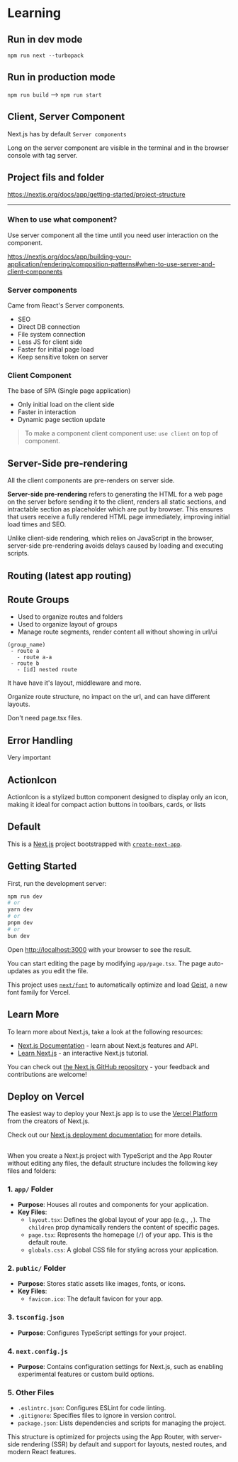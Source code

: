 # Learning

## Run in dev mode

`npm run next --turbopack`

## Run in production mode

`npm run build` --> `npm run start`

## Client, Server Component

Next.js has by default `Server components`

Long on the server component are visible in the terminal and in the browser console with tag server.

## Project fils and folder

<https://nextjs.org/docs/app/getting-started/project-structure>

---

### When to use what component?

Use server component all the time until you need user interaction on the component.

<https://nextjs.org/docs/app/building-your-application/rendering/composition-patterns#when-to-use-server-and-client-components>

### Server components

Came from React's Server components.

- SEO
- Direct DB connection
- File system connection
- Less JS for client side
- Faster for initial page load
- Keep sensitive token on server

### Client Component

The base of SPA (Single page application)

- Only initial load on the client side
- Faster in interaction
- Dynamic page section update

> To make a component client component use: `use client` on top of component.

## Server-Side pre-rendering

All the client components are pre-renders on server side.

**Server-side pre-rendering** refers to generating the HTML for a web page on the server before sending it to the client, renders all static sections, and intractable section as placeholder which are put by browser. This ensures that users receive a fully rendered HTML page immediately, improving initial load times and SEO.

Unlike client-side rendering, which relies on JavaScript in the browser, server-side pre-rendering avoids delays caused by loading and executing scripts.

## Routing (latest app routing)

## Route Groups

- Used to organize routes and folders
- Used to organize layout of groups
- Manage route segments, render content all without showing in url/ui

```eg
(group_name)
 - route a
   - route a-a
 - route b
   - [id] nested route
```

It have have it's layout, middleware and more.

Organize route structure, no impact on the url, and can have different layouts.

Don't need page.tsx files.

## Error Handling

Very important

## ActionIcon

ActionIcon is a stylized button component designed to display only an icon, making it ideal for compact action buttons in toolbars, cards, or lists

## Default

This is a [Next.js](https://nextjs.org) project bootstrapped with [`create-next-app`](https://nextjs.org/docs/app/api-reference/cli/create-next-app).

## Getting Started

First, run the development server:

```bash
npm run dev
# or
yarn dev
# or
pnpm dev
# or
bun dev
```

Open [http://localhost:3000](http://localhost:3000) with your browser to see the result.

You can start editing the page by modifying `app/page.tsx`. The page auto-updates as you edit the file.

This project uses [`next/font`](https://nextjs.org/docs/app/building-your-application/optimizing/fonts) to automatically optimize and load [Geist](https://vercel.com/font), a new font family for Vercel.

## Learn More

To learn more about Next.js, take a look at the following resources:

- [Next.js Documentation](https://nextjs.org/docs) - learn about Next.js features and API.
- [Learn Next.js](https://nextjs.org/learn) - an interactive Next.js tutorial.

You can check out [the Next.js GitHub repository](https://github.com/vercel/next.js) - your feedback and contributions are welcome!

## Deploy on Vercel

The easiest way to deploy your Next.js app is to use the [Vercel Platform](https://vercel.com/new?utm_medium=default-template&filter=next.js&utm_source=create-next-app&utm_campaign=create-next-app-readme) from the creators of Next.js.

Check out our [Next.js deployment documentation](https://nextjs.org/docs/app/building-your-application/deploying) for more details.

##

When you create a Next.js project with TypeScript and the App Router without editing any files, the default structure includes the following key files and folders:

### **1. `app/` Folder**

- **Purpose**: Houses all routes and components for your application.
- **Key Files**:
  - `layout.tsx`: Defines the global layout of your app (e.g., `,`). The `children` prop dynamically renders the content of specific pages.
  - `page.tsx`: Represents the homepage (`/`) of your app. This is the default route.
  - `globals.css`: A global CSS file for styling across your application.

### **2. `public/` Folder**

- **Purpose**: Stores static assets like images, fonts, or icons.
- **Key Files**:
  - `favicon.ico`: The default favicon for your app.

### **3. `tsconfig.json`**

- **Purpose**: Configures TypeScript settings for your project.

### **4. `next.config.js`**

- **Purpose**: Contains configuration settings for Next.js, such as enabling experimental features or custom build options.

### **5. Other Files**

- `.eslintrc.json`: Configures ESLint for code linting.
- `.gitignore`: Specifies files to ignore in version control.
- `package.json`: Lists dependencies and scripts for managing the project.

This structure is optimized for projects using the App Router, with server-side rendering (SSR) by default and support for layouts, nested routes, and modern React features.
